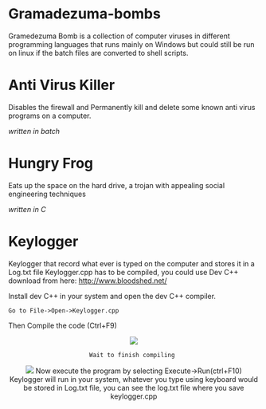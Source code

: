 # Gramadezuma-bombs
Gramedezuma Bomb is a collection of computer viruses in different programming languages that runs mainly on Windows but could still be run on linux if the batch files are converted to shell scripts.

# Anti Virus Killer
Disables the firewall and Permanently kill and delete some known anti virus programs on a computer.

<i> written in batch </i>

# Hungry Frog
Eats up the space on the hard drive, a trojan with appealing social engineering techniques

<i> written in C </i>

# Keylogger
Keylogger that record what ever is typed on the computer and stores it in a Log.txt file
Keylogger.cpp has to be compiled, you could use Dev C++ download from here: http://www.bloodshed.net/
    
Install dev C++ in your system and open the dev C++ compiler.

    Go to File->Open->Keylogger.cpp
    
Then Compile the code (Ctrl+F9)
<div align="center">
  <img src="https://lh4.googleusercontent.com/-5JF_qhTYNA8/TYMVyaczGeI/AAAAAAAAAYc/P0U11btwi1c/s1600/Virus+kEYLOGGERS+using+Visual+C%252B%252B+1.JPG">
  
                                                             
                                                             
    Wait to finish compiling 
  <div align="center">
  <img src="https://lh4.googleusercontent.com/-xKJxOf7V2xg/TYMVbqdKfwI/AAAAAAAAAYY/d0yNmdDxgDo/s1600/Virus+kEYLOGGERS+using+Visual+C%252B%252B+2.JPG">
Now execute the program by selecting Execute->Run(ctrl+F10)
Keylogger will run in your system, whatever you type using keyboard would be stored in Log.txt file, you can see the log.txt file where you save keylogger.cpp

